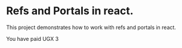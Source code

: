 # Refs and Portals in react.

This project demonstrates how to work with refs and portals in react.

You have paid UGX 3